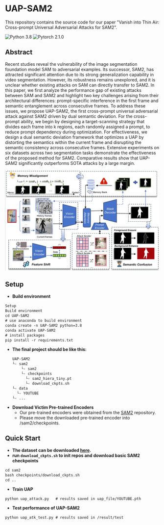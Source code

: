 # UAP-SAM2
This repository contains the source code for our paper "Vanish into Thin Air: Cross-prompt Universal Adversarial Attacks for SAM2".

![Python 3.8](https://img.shields.io/badge/python-3.8-green.svg?style=plastic)
![Pytorch 2.1.0](https://img.shields.io/badge/pytorch-2.4.0-red.svg?style=plastic)
## Abstract
Recent studies reveal the vulnerability of the image segmentation foundation model SAM to adversarial examples. Its successor, SAM2, has attracted significant attention due to its strong generalization capability in video segmentation. However, its robustness remains unexplored, and it is unclear whether existing attacks on SAM can directly transfer to SAM2. In this paper, we first analyze the performance gap of existing attacks between SAM and SAM2 and highlight two key challenges arising from their architectural differences: prompt-specific interference in the first frame and semantic entanglement across consecutive frames. To address these issues, we propose UAP-SAM2, the first cross-prompt universal adversarial attack against SAM2 driven by dual semantic deviation. For the cross-prompt ability, we begin by designing a target-scanning strategy that divides each frame into k regions, each randomly assigned a prompt, to reduce prompt dependency during optimization. For effectiveness, we design a dual semantic deviation framework that optimizes a UAP by distorting the semantics within the current frame and disrupting the semantic consistency across consecutive frames. Extensive experiments on six datasets across two segmentation tasks demonstrate the effectiveness of the proposed method for SAM2. Comparative results show that UAP-SAM2 significantly outperforms SOTA attacks by a large margin.

<img src="image/pipeline.jpg"/>

## Setup
- **Build environment**
```shell
Setup
Build environment
cd UAP-SAM2
# use anaconda to build environment 
conda create -n UAP-SAM2 python=3.8
conda activate UAP-SAM2
# install packages
pip install -r requirements.txt
```

- **The final project should be like this:**
    ```shell
    UAP-SAM2
    └- sam2
        └- sam2
        └- checkpoints
          └- sam2_hiera_tiny.pt
          └- download_ckpts.sh
    └- data
      └- YOUTUBE
    └- ...
    ```
- **Download Victim Pre-trained Encoders**
  - Our pre-trained encoders were obtained from the [SAM2](https://github.com/facebookresearch/sam2) repository.
  - Please move the downloaded pre-trained encoder into  /sam2/checkpoints.

## Quick Start

- **The dataset can be downloaded [here](https://youtube-vos.org/).**
- **run `download_ckpts.sh` to init repos and download basic SAM2 checkpoints**
```shell
cd sam2
bash checkpoints/download_ckpts.sh
cd ..
```

- **Train UAP**
```shell 
python uap_attack.py   # results saved in uap_file/YOUTUBE.pth
```
- **Test performance of UAP-SAM2**
```shell 
python uap_atk_test.py # results saved in /result/test
```



